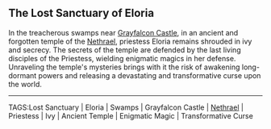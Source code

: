 ## The Lost Sanctuary of Eloria

In the treacherous swamps near [Grayfalcon Castle](Grayfalcon_Castle.md), in an ancient and forgotten temple of the [Nethrael](../Lore/Nethrael.md), priestess Eloria remains shrouded in ivy and secrecy. The secrets of the temple are defended by the last living disciples of the Priestess, wielding enigmatic magics in her defense. Unraveling the temple's mysteries brings with it the risk of awakening long-dormant powers and releasing a devastating and transformative curse upon the world.


---

TAGS:Lost Sanctuary | Eloria | Swamps | Grayfalcon Castle | [Nethrael](../Lore/Nethrael.md) | Priestess | Ivy | Ancient Temple | Enigmatic Magic | Transformative Curse
